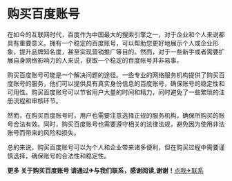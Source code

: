 # 购买百度账号

在如今的互联网时代，百度作为中国最大的搜索引擎之一，对于企业和个人来说都具有重要意义。拥有一个稳定的百度账号，可以帮助您更好地展示个人或企业形象，提升品牌知名度，甚至实现营销推广等目的。然而，对于一些新手或者需要扩展自身网络影响力的人来说，获取一个稳定的百度账号并非易事。

购买百度账号可能是一个解决问题的途径。一些专业的网络服务机构提供了购买百度账号的服务，他们可以提供具有真实身份信息的百度账号，确保账号的稳定性和可用性。购买百度账号可以节省用户大量的时间和精力，同时避免了一些繁琐的注册流程和审核环节。

然而，在购买百度账号时，用户也需要注意选择正规的服务机构，确保所购买的账号合法有效。同时，购买百度账号也需要遵守相关的法律法规，避免因为使用非法账号而带来的风险和损失。

总的来说，购买百度账号可以为个人和企业带来诸多便利，但在购买过程中需要谨慎选择，确保账号的合法性和稳定性。

**更多 关于购买百度账号 请通过✈与我们联系，感谢阅读,谢谢！**[点我✈联系](https://lm.k02.cc)